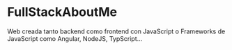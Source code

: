 # FullStackAboutMe
Web creada tanto backend como frontend con JavaScript o Frameworks de JavaScript como Angular, NodeJS, TypScript...
